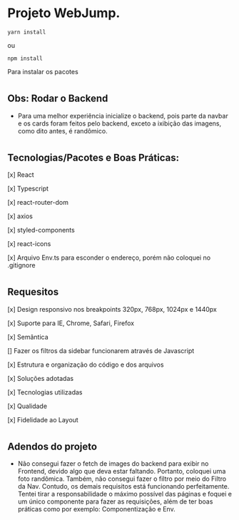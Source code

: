 # Projeto WebJump.

```
yarn install 
```

ou

```
npm install 
```

Para instalar os pacotes 
#

## Obs: Rodar o Backend 
 - Para uma melhor experiência inicialize o backend, pois parte da navbar e os cards foram feitos pelo backend, exceto a ixibição das imagens, como dito antes, é randômico.

#

 ## Tecnologias/Pacotes e Boas Práticas:

[x] React

[x] Typescript

[x] react-router-dom

[x] axios

[x] styled-components

[x] react-icons

[x] Arquivo Env.ts para esconder o endereço, porém não coloquei no .gitignore

#

## Requesitos

[x] Design responsivo nos breakpoints 320px, 768px, 1024px e 1440px

[x] Suporte para IE, Chrome, Safari, Firefox

[x] Semântica

[] Fazer os filtros da sidebar funcionarem através de Javascript

[x] Estrutura e organização do código e dos arquivos

[x] Soluções adotadas

[x] Tecnologias utilizadas

[x] Qualidade

[x] Fidelidade ao Layout
#

## Adendos do projeto

 - Não consegui fazer o fetch de images do backend para exibir no Frontend, devido algo que deva estar faltando. Portanto, coloquei uma foto randômica. Também, não consegui fazer o filtro por meio do Filtro da Nav. Contudo, os demais requisitos está funcionando perfeitamente. Tentei tirar a responsabilidade o máximo possível das páginas e foquei e um único componente para fazer as requisições, além de ter boas práticas como por exemplo: Componentização e Env.
